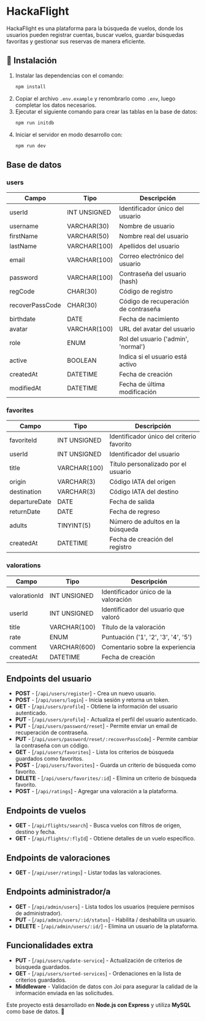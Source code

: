 # HackaFlight

HackaFlight es una plataforma para la búsqueda de vuelos, donde los usuarios pueden registrar cuentas, buscar vuelos, guardar búsquedas favoritas y gestionar sus reservas de manera eficiente.

## 🚀 Instalación

1. Instalar las dependencias con el comando:
    ```sh
    npm install
    ```
2. Copiar el archivo `.env.example` y renombrarlo como `.env`, luego completar los datos necesarios.
3. Ejecutar el siguiente comando para crear las tablas en la base de datos:
    ```sh
    npm run initdb
    ```
4. Iniciar el servidor en modo desarrollo con:
    ```sh
    npm run dev
    ```

## Base de datos

### users

 Campo            | Tipo         | Descripción                         |
| --------------- | ------------ | ------------------------------------|
| userId          | INT UNSIGNED | Identificador único del usuario     |
| username        | VARCHAR(30)  | Nombre de usuario                   |
| firstName       | VARCHAR(50)  | Nombre real del usuario             |
| lastName        | VARCHAR(100) | Apellidos del usuario               |
| email           | VARCHAR(100) | Correo electrónico del usuario      |
| password        | VARCHAR(100) | Contraseña del usuario (hash)       |
| regCode         | CHAR(30)     | Código de registro                  |
| recoverPassCode | CHAR(30)     | Código de recuperación de contraseña|
| birthdate       | DATE         | Fecha de nacimiento                 |
| avatar          | VARCHAR(100) | URL del avatar del usuario          |
| role            | ENUM         | Rol del usuario ('admin', 'normal') |
| active          | BOOLEAN      | Indica si el usuario está activo    |
| createdAt       | DATETIME     | Fecha de creación                   |
| modifiedAt      | DATETIME     | Fecha de última modificación        |

### favorites

| Campo          | Tipo         | Descripción                               |
| -------------- | ------------ | ------------------------------------------|
| favoriteId     | INT UNSIGNED | Identificador único del criterio favorito |
| userId         | INT UNSIGNED | Identificador del usuario                 |
| title          | VARCHAR(100) | Título personalizado por el usuario       |
| origin         | VARCHAR(3)   | Código IATA del origen                    |
| destination    | VARCHAR(3)   | Código IATA del destino                   |
| departureDate  | DATE         | Fecha de salida                           |
| returnDate     | DATE         | Fecha de regreso                          |
| adults         | TINYINT(5)   | Número de adultos en la búsqueda          |
| createdAt      | DATETIME     | Fecha de creación del registro            |

### valorations

| Campo         | Tipo         | Descripción                                |
| ------------- | ------------ | ------------------------------------------ |
| valorationId  | INT UNSIGNED | Identificador único de la valoración       |
| userId        | INT UNSIGNED | Identificador del usuario que valoró       |
| title         | VARCHAR(100) | Título de la valoración                    |
| rate          | ENUM         | Puntuación ('1', '2', '3', '4', '5')       |
| comment       | VARCHAR(600) | Comentario sobre la experiencia            |
| createdAt     | DATETIME     | Fecha de creación                          |

## Endpoints del usuario

-   **POST** - [`/api/users/register`] - Crea un nuevo usuario.
-   **POST** - [`/api/users/login`] - Inicia sesión y retorna un token.
-   **GET** - [`/api/users/profile`] - Obtiene la información del usuario autenticado.
-   **PUT** - [`/api/users/profile`] - Actualiza el perfil del usuario autenticado.
-   **PUT** - [`/api/users/password/reset`] - Permite enviar un email de recuperación de contraseña.
-   **PUT** - [`/api/users/password/reset/:recoverPassCode`] - Permite cambiar la contraseña con un código.
-   **GET** - [`/api/users/favorites`] - Lista los criterios de búsqueda guardados como favoritos.
-   **POST** - [`/api/users/favorites`] - Guarda un criterio de búsqueda como favorito.
-   **DELETE** - [`/api/users/favorites/:id`] - Elimina un criterio de búsqueda favorito.
-   **POST** - [`/api/ratings`] - Agregar una valoración a la plataforma.

## Endpoints de vuelos

-   **GET** - [`/api/flights/search`] - Busca vuelos con filtros de origen, destino y fecha.
-   **GET** - [`/api/flights/:flyId`] - Obtiene detalles de un vuelo específico.

## Endpoints de valoraciones

-   **GET** - [`/api/user/ratings`] - Listar todas las valoraciones.

## Endpoints administrador/a

-   **GET** - [`/api/admin/users`] - Lista todos los usuarios (requiere permisos de administrador).
-   **PUT** - [`/api/admin/users/:id/status`] - Habilita / deshabilita un usuario.
-   **DELETE** - [`/api/admin/users/:id/`] - Elimina un usuario de la plataforma.

## Funcionalidades extra

-   **PUT** - [`/api/users/update-service`] - Actualización de criterios de búsqueda guardados.
-   **GET** - [`/api/users/sorted-services`] - Ordenaciones en la lista de criterios guardados.
-   **Middleware** - Validación de datos con Joi para asegurar la calidad de la información enviada en las solicitudes.

Este proyecto está desarrollado en **Node.js con Express** y utiliza **MySQL** como base de datos. 🚀
